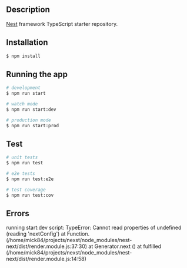 ## Description

[Nest](https://github.com/nestjs/nest) framework TypeScript starter repository.

## Installation

```bash
$ npm install
```

## Running the app

```bash
# development
$ npm run start

# watch mode
$ npm run start:dev

# production mode
$ npm run start:prod
```

## Test

```bash
# unit tests
$ npm run test

# e2e tests
$ npm run test:e2e

# test coverage
$ npm run test:cov
```

## Errors

running start:dev script:
TypeError: Cannot read properties of undefined (reading 'nextConfig')
at Function.<anonymous> (/home/mick84/projects/nexst/node_modules/nest-next/dist/render.module.js:37:30)
at Generator.next (<anonymous>)
at fulfilled (/home/mick84/projects/nexst/node_modules/nest-next/dist/render.module.js:14:58)
